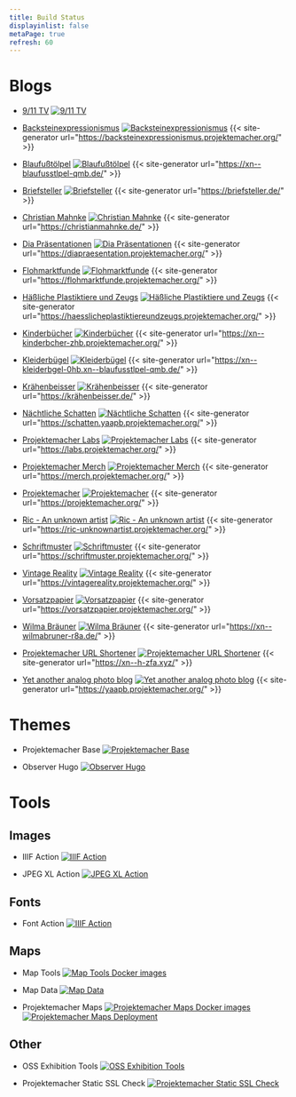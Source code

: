 ```yaml
---
title: Build Status
displayinlist: false
metaPage: true
refresh: 60
---
```


# Blogs

* [9/11 TV](https://911tv.projektemacher.org/) [![9/11 TV](https://github.com/cmahnke/911tv/actions/workflows/gh-pages.yaml/badge.svg)](https://github.com/cmahnke/911tv/actions/workflows/gh-pages.yaml)

* [Backsteinexpressionismus](https://backsteinexpressionismus.projektemacher.org/) [![Backsteinexpressionismus](https://github.com/cmahnke/backsteinexpressionismus/actions/workflows/gh-pages.yml/badge.svg)](https://github.com/cmahnke/backsteinexpressionismus/actions/workflows/gh-pages.yml) {{< site-generator url="https://backsteinexpressionismus.projektemacher.org/" >}}

* [Blaufußtölpel](https://xn--blaufusstlpel-qmb.de/) [![Blaufußtölpel](https://github.com/cmahnke/blaufusstoelpel/actions/workflows/gh-pages.yml/badge.svg)](https://github.com/cmahnke/blaufusstoelpel/actions/workflows/gh-pages.yml) {{< site-generator url="https://xn--blaufusstlpel-qmb.de/" >}}

* [Briefsteller](https://briefsteller.de/) [![Briefsteller](https://github.com/cmahnke/briefsteller/actions/workflows/gh-pages.yml/badge.svg)](https://github.com/cmahnke/briefsteller/actions/workflows/gh-pages.yml) {{< site-generator url="https://briefsteller.de/" >}}

* [Christian Mahnke](https://christianmahnke.de/) [![Christian Mahnke](https://github.com/cmahnke/christianmahnke/actions/workflows/gh-pages.yml/badge.svg)](https://github.com/cmahnke/christianmahnke/actions/workflows/gh-pages.yml) {{< site-generator url="https://christianmahnke.de/" >}}

* [Dia Präsentationen](https://diapraesentation.projektemacher.org/) [![Dia Präsentationen](https://github.com/cmahnke/diapraesentation/actions/workflows/gh-pages.yml/badge.svg)](https://github.com/cmahnke/diapraesentation/actions/workflows/gh-pages.yml) {{< site-generator url="https://diapraesentation.projektemacher.org/" >}}

* [Flohmarktfunde](https://flohmarktfunde.projektemacher.org/) [![Flohmarktfunde](https://github.com/cmahnke/flohmarktfunde/actions/workflows/gh-pages.yml/badge.svg)](https://github.com/cmahnke/flohmarktfunde/actions/workflows/gh-pages.yml) {{< site-generator url="https://flohmarktfunde.projektemacher.org/" >}}

* [Häßliche Plastiktiere und Zeugs](https://haesslicheplastiktiereundzeugs.projektemacher.org/) [![Häßliche Plastiktiere und Zeugs](https://github.com/cmahnke/haesslicheplastiktiereundzeugs/actions/workflows/gh-pages.yml/badge.svg)](https://github.com/cmahnke/haesslicheplastiktiereundzeugs/actions/workflows/gh-pages.yml) {{< site-generator url="https://haesslicheplastiktiereundzeugs.projektemacher.org/" >}}

* [Kinderbücher](https://xn--kinderbcher-zhb.projektemacher.org/) [![Kinderbücher](https://github.com/cmahnke/kinderbuecher/actions/workflows/gh-pages.yml/badge.svg)](https://github.com/cmahnke/kinderbuecher/actions/workflows/gh-pages.yml) {{< site-generator url="https://xn--kinderbcher-zhb.projektemacher.org/" >}}

* [Kleiderbügel](https://xn--kleiderbgel-0hb.xn--blaufusstlpel-qmb.de/) [![Kleiderbügel](https://github.com/cmahnke/kleiderbuegel/actions/workflows/gh-pages.yml/badge.svg)](https://github.com/cmahnke/kleiderbuegel/actions/workflows/gh-pages.yml) {{< site-generator url="https://xn--kleiderbgel-0hb.xn--blaufusstlpel-qmb.de/" >}}

* [Krähenbeisser](https://krähenbeisser.de/) [![Krähenbeisser](https://github.com/cmahnke/kraehenbeisser/actions/workflows/gh-pages.yml/badge.svg)](https://github.com/cmahnke/kraehenbeisser/actions/workflows/gh-pages.yml) {{< site-generator url="https://krähenbeisser.de/" >}}

* [Nächtliche Schatten](https://schatten.yaapb.projektemacher.org/) [![Nächtliche Schatten](https://github.com/cmahnke/schatten/actions/workflows/gh-pages.yml/badge.svg)](https://github.com/cmahnke/schatten/actions/workflows/gh-pages.yml) {{< site-generator url="https://schatten.yaapb.projektemacher.org/" >}}

* [Projektemacher Labs](https://labs.projektemacher.org/) [![Projektemacher Labs](https://github.com/cmahnke/labs.projektemacher.org/actions/workflows/gh-pages.yml/badge.svg)](https://github.com/cmahnke/labs.projektemacher.org/actions/workflows/gh-pages.yml) {{< site-generator url="https://labs.projektemacher.org/" >}}

* [Projektemacher Merch](https://merch.projektemacher.org/) [![Projektemacher Merch](https://github.com/cmahnke/merch.projektemacher/actions/workflows/gh-pages.yml/badge.svg)](https://github.com/cmahnke/merch.projektemacher/actions/workflows/gh-pages.yml) {{< site-generator url="https://merch.projektemacher.org/" >}}

* [Projektemacher](https://projektemacher.org/) [![Projektemacher](https://github.com/cmahnke/projektemacher/actions/workflows/gh-pages.yml/badge.svg)](https://github.com/cmahnke/projektemacher/actions/workflows/gh-pages.yml) {{< site-generator url="https://projektemacher.org/" >}}

* [Ric - An unknown artist](https://ric-unknownartist.projektemacher.org/) [![Ric - An unknown artist](https://github.com/cmahnke/ric-unknownartist/actions/workflows/gh-pages.yml/badge.svg)](https://github.com/cmahnke/ric-unknownartist/actions/workflows/gh-pages.yml) {{< site-generator url="https://ric-unknownartist.projektemacher.org/" >}}

* [Schriftmuster](https://schriftmuster.projektemacher.org/) [![Schriftmuster](https://github.com/cmahnke/schriftmuster/actions/workflows/gh-pages.yml/badge.svg)](https://github.com/cmahnke/schriftmuster/actions/workflows/gh-pages.yml) {{< site-generator url="https://schriftmuster.projektemacher.org/" >}}

* [Vintage Reality](https://vintagereality.projektemacher.org/) [![Vintage Reality](https://github.com/cmahnke/vintagereality/actions/workflows/gh-pages.yml/badge.svg)](https://github.com/cmahnke/vintagereality/actions/workflows/gh-pages.yml) {{< site-generator url="https://vintagereality.projektemacher.org/" >}}

* [Vorsatzpapier](https://vorsatzpapier.projektemacher.org/) [![Vorsatzpapier](https://github.com/cmahnke/vorsatzpapier/actions/workflows/gh-pages.yml/badge.svg)](https://github.com/cmahnke/vorsatzpapier/actions/workflows/gh-pages.yml) {{< site-generator url="https://vorsatzpapier.projektemacher.org/" >}}

* [Wilma Bräuner](https://xn--wilmabruner-r8a.de/) [![Wilma Bräuner](https://github.com/cmahnke/wilmabraeuner/actions/workflows/gh-pages.yml/badge.svg)](https://github.com/cmahnke/wilmabraeuner/actions/workflows/gh-pages.yml) {{< site-generator url="https://xn--wilmabruner-r8a.de/" >}}

* [Projektemacher URL Shortener](https://xn--h-zfa.xyz/) [![Projektemacher URL Shortener](https://github.com/cmahnke/xn--h-zfa.xyz/actions/workflows/gh-pages.yml/badge.svg)](https://github.com/cmahnke/xn--h-zfa.xyz/actions/workflows/gh-pages.yml) {{< site-generator url="https://xn--h-zfa.xyz/" >}}

* [Yet another analog photo blog](https://yaapb.projektemacher.org/) [![Yet another analog photo blog](https://github.com/cmahnke/yaapb/actions/workflows/gh-pages.yml/badge.svg)](https://github.com/cmahnke/yaapb/actions/workflows/gh-pages.yml) {{< site-generator url="https://yaapb.projektemacher.org/" >}}

# Themes

* Projektemacher Base [![Projektemacher Base](https://github.com/cmahnke/projektemacher-base/actions/workflows/test.yml/badge.svg)](https://github.com/cmahnke/projektemacher-base/actions/workflows/test.yml)

* Observer Hugo [![Observer Hugo](https://github.com/cmahnke/observer-hugo/actions/workflows/test.yml/badge.svg)](https://github.com/cmahnke/observer-hugo/actions/workflows/test.yml)

# Tools

## Images

* IIIF Action [![IIIF Action](https://github.com/cmahnke/iiif-action/actions/workflows/docker.yaml/badge.svg)](https://github.com/cmahnke/iiif-action/actions/workflows/docker.yaml)

* JPEG XL Action [![JPEG XL Action](https://github.com/cmahnke/jpeg-xl-action/actions/workflows/docker.yaml/badge.svg)](https://github.com/cmahnke/jpeg-xl-action/actions/workflows/docker.yaml)

## Fonts

* Font Action [![IIIF Action](https://github.com/cmahnke/font-action/actions/workflows/docker.yaml/badge.svg)](https://github.com/cmahnke/font-action/actions/workflows/docker.yaml)

## Maps

* Map Tools [![Map Tools Docker images](https://github.com/cmahnke/map-tools/actions/workflows/docker.yaml/badge.svg)](https://github.com/cmahnke/map-tools/actions/workflows/docker.yaml)

* Map Data [![Map Data](https://github.com/cmahnke/map-data/actions/workflows/data.yaml/badge.svg)](https://github.com/cmahnke/map-data/actions/workflows/data.yaml)

* Projektemacher Maps [![Projektemacher Maps Docker images](https://github.com/cmahnke/projektemacher-maps/actions/workflows/docker.yaml/badge.svg)](https://github.com/cmahnke/projektemacher-maps/actions/workflows/docker.yaml) [![Projektemacher Maps Deployment](https://github.com/cmahnke/projektemacher-maps/actions/workflows/deploy.yaml/badge.svg)](https://github.com/cmahnke/projektemacher-maps/actions/workflows/deploy.yaml)

## Other

* OSS Exhibition Tools [![OSS Exhibition Tools](https://github.com/cmahnke/oss-exhibition-tools/actions/workflows/docker.yaml/badge.svg)](https://github.com/cmahnke/oss-exhibition-tools/actions/workflows/docker.yaml)

* Projektemacher Static SSL Check [![Projektemacher Static SSL Check](https://github.com/cmahnke/labs.projektemacher.org/actions/workflows/ssl-check.yml/badge.svg)](https://github.com/cmahnke/labs.projektemacher.org/actions/workflows/ssl-check.yml)
